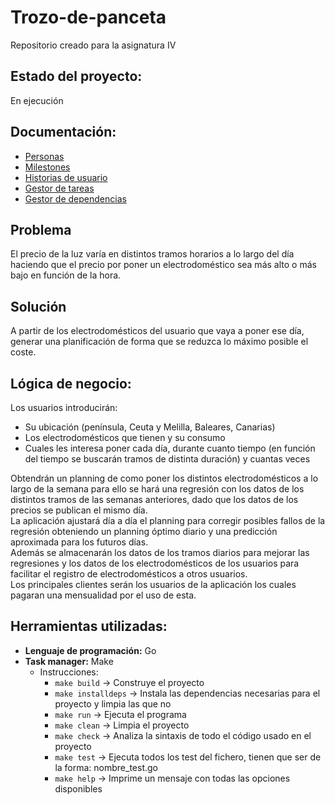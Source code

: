 # Trozo-de-panceta
Repositorio creado para la asignatura IV    

## Estado del proyecto:   
En ejecución    

## Documentación:  
- [Personas](https://github.com/luistf24/Trozo-de-panceta/blob/objetivo-1/docs/personas.md)   
- [Milestones](https://github.com/luistf24/Trozo-de-panceta/blob/objetivo-1/docs/milestones.md)   
- [Historias de usuario](https://github.com/luistf24/Trozo-de-panceta/blob/objetivo-1/docs/user-stories.md)    
- [Gestor de tareas](https://github.com/luistf24/Trozo-de-panceta/blob/objetivo-3/docs/gestor-de-tareas.md)    
- [Gestor de dependencias](https://github.com/luistf24/Trozo-de-panceta/blob/objetivo-3/docs/gestor-de-dependencias.md)    

## Problema   
El precio de la luz varía en distintos tramos horarios a lo largo del día haciendo que el precio por poner un electrodoméstico sea más alto o más bajo en función de la hora. 

## Solución
A partir de los electrodomésticos del usuario que vaya a poner ese día, generar una planificación de forma que se reduzca lo máximo posible el coste.

## Lógica de negocio:   
Los usuarios introducirán:    
- Su ubicación (península, Ceuta y Melilla, Baleares, Canarias)    
- Los electrodomésticos que tienen y su consumo   
- Cuales les interesa poner cada día, durante cuanto tiempo (en función del tiempo se buscarán tramos de distinta duración) y cuantas veces    

Obtendrán un planning de como poner los distintos electrodomésticos a lo largo de la semana para ello se hará una regresión con los datos de los distintos tramos de las semanas anteriores, dado que los datos de los precios se publican el mismo día.    
La aplicación ajustará día a día el planning para corregir posibles fallos de la regresión obteniendo un planning óptimo diario y una predicción aproximada para los futuros días.    
Además se almacenarán los datos de los tramos diarios para mejorar las regresiones y los datos de los electrodomésticos de los usuarios para facilitar el registro de electrodomésticos a otros usuarios.            
Los principales clientes serán los usuarios de la aplicación los cuales pagaran una mensualidad por el uso de esta.   

## Herramientas utilizadas:     
- **Lenguaje de programación:** Go      
- **Task manager:** Make     
	- Instrucciones:     
		- ``make build`` -> Construye el proyecto    
		- ``make installdeps`` -> Instala las dependencias necesarias para el proyecto y limpia las que no     
		- ``make run`` -> Ejecuta el programa     
		- ``make clean`` -> Limpia el proyecto     
		- ``make check`` -> Analiza la sintaxis de todo el código usado en el proyecto     
		- ``make test`` -> Ejecuta todos los test del fichero, tienen que ser de la forma: nombre_test.go     
		- ``make help`` -> Imprime un mensaje con todas las opciones disponibles     
